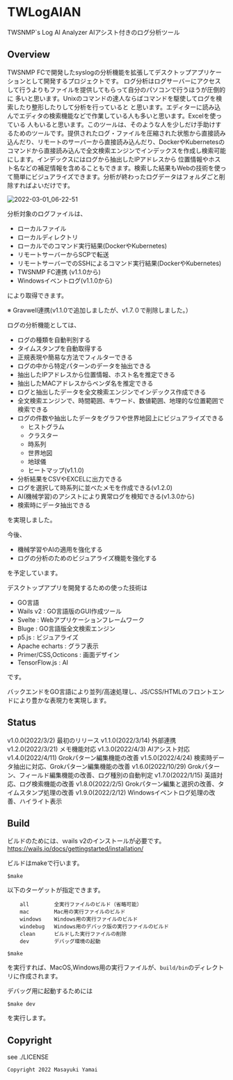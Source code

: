 # TWLogAIAN
TWSNMP`s Log AI Analyzer
AIアシスト付きのログ分析ツール

## Overview

TWSNMP FCで開発したsyslogの分析機能を拡張してデスクトップアプリケーションとして開発するプロジェクトです。
ログ分析はログサーバーにアクセスして行うよりもファイルを提供してもらって自分のパソコンで行うほうが圧倒的に
多いと思います。Unixのコマンドの達人ならばコマンドを駆使してログを検索したり整形したりして分析を行っていると
と思います。エディターに読み込んでエディタの検索機能などで作業している人も多いと思います。Excelを使っている
人もいると思います。このツールは、そのような人を少しだけ手助けするためのツールです。提供されたログ・ファイルを圧縮された状態から直接読み込んだり、リモートのサーバーから直接読み込んだり、DockerやKubernetesのコマンドから直接読み込んで全文検索エンジンでインデックスを作成し検索可能にします。インデックスにはログから抽出したIPアドレスから
位置情報やホスト名などの補足情報を含めることもできます。検索した結果もWebの技術を使って簡単にビジュアライズできます。分析が終わったログデータはフォルダごと削除すればよいだけです。

![2022-03-01_06-22-51](https://user-images.githubusercontent.com/5225950/156246976-ca92f7eb-686c-4bc5-bafd-0053a74f3b88.png)


分析対象のログファイルは、

- ローカルファイル
- ローカルディレクトリ
- ローカルでのコマンド実行結果(DockerやKubernetes)
- リモートサーバーからSCPで転送
- リモートサーバーでのSSHによるコマンド実行結果(DockerやKubernetes)
- TWSNMP FC連携 (v1.1.0から)
- Windowsイベントログ(v1.1.0から)

により取得できます。

※ Gravwell連携(v1.1.0で追加しましたが、v1.7.０で削除しました。）


ログの分析機能としては、

- ログの種類を自動判別する
- タイムスタンプを自動取得する
- 正規表現や簡易な方法でフィルターできる
- ログの中から特定パターンのデータを抽出できる
- 抽出したIPアドレスから位置情報、ホスト名を推定できる
- 抽出したMACアドレスからベンダ名を推定できる
- ログと抽出したデータを全文検索エンジンでインデックス作成できる
- 全文検索エンジンで、時間範囲、キワード、数値範囲、地理的な位置範囲で検索できる
- ログの件数や抽出したデータをグラフや世界地図上にビジュアライズできる
	- ヒストグラム
	- クラスター
	- 時系列
	- 世界地図
	- 地球儀
	- ヒートマップ(v1.1.0)
- 分析結果をCSVやEXCELに出力できる
- ログを選択して時系列に並べたメモを作成できる(v1.2.0)
- AI(機械学習)のアシストにより異常ログを検知できる(v1.3.0から)
- 検索時にデータ抽出できる

を実現しました。

今後、

- 機械学習やAIの適用を強化する
- ログの分析のためのビジュアライズ機能を強化する

を予定しています。


デスクトップアプリを開発するための使った技術は

- GO言語
- Wails v2 : GO言語版のGUI作成ツール
- Svelte : Webアプリケーションフレームワーク
- Bluge : GO言語版全文検索エンジン
- p5.js : ビジュアライズ
- Apache echarts : グラフ表示
- Primer/CSS,Octicons : 画面デザイン
- TensorFlow.js : AI

です。

バックエンドをGO言語により並列/高速処理し、JS/CSS/HTMLのフロントエンドにより豊かな表現力を実現します。

## Status

v1.0.0(2022/3/2) 最初のリリース
v1.1.0(2022/3/14) 外部連携
v1.2.0(2022/3/21) メモ機能対応
v1.3.0(2022/4/3) AIアシスト対応
v1.4.0(2022/4/11) Grokパターン編集機能の改善
v1.5.0(2022/4/24) 検索時データ抽出に対応、Grokパターン編集機能の改善
v1.6.0(2022/10/29) Grokパターン、フィールド編集機能の改善、ログ種別の自動判定
v1.7.0(2022/1/15) 英語対応、ログ検索機能の改善
v1.8.0(2022/2/5) Grokパターン編集と選択の改善、タイムスタンプ処理の改善
v1.9.0(2022/2/12) Windowsイベントログ処理の改善、ハイライト表示
## Build

ビルドのためには、ｗails v2のインストールが必要です。
https://wails.io/docs/gettingstarted/installation/

ビルドはmakeで行います。
```
$make
```
以下のターゲットが指定できます。
```
	all        全実行ファイルのビルド（省略可能）
	mac        Mac用の実行ファイルのビルド
	windows    Windows用の実行ファイルのビルド
	windebug   Windows用のデバック版の実行ファイルのビルド
	clean      ビルドした実行ファイルの削除
	dev        デバッグ環境の起動
```

```
$make
```
を実行すれば、MacOS,Windows用の実行ファイルが、`build/bin`のディレクトリに作成されます。

デバッグ用に起動するためには
```
$make dev
```
を実行します。


## Copyright

see ./LICENSE

```
Copyright 2022 Masayuki Yamai
```
